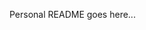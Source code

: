 Personal README goes here...

<!---
brandonbuttars/brandonbuttars is a ✨ special ✨ repository because its `README.md` (this file) appears on your GitHub profile.
You can click the Preview link to take a look at your changes.
--->
